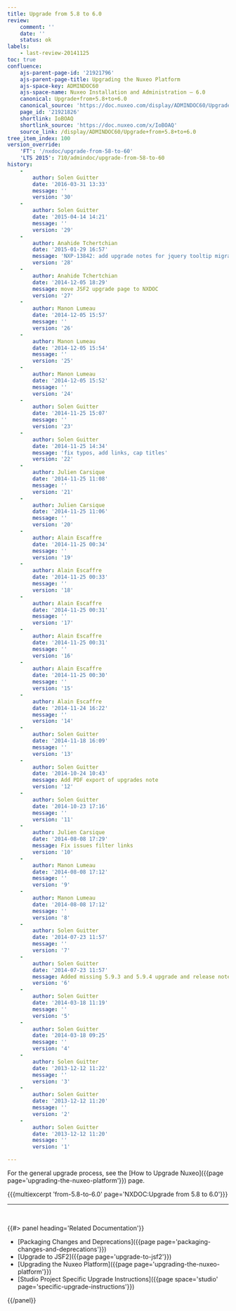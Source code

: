 ```yaml
---
title: Upgrade from 5.8 to 6.0
review:
    comment: ''
    date: ''
    status: ok
labels:
    - last-review-20141125
toc: true
confluence:
    ajs-parent-page-id: '21921796'
    ajs-parent-page-title: Upgrading the Nuxeo Platform
    ajs-space-key: ADMINDOC60
    ajs-space-name: Nuxeo Installation and Administration — 6.0
    canonical: Upgrade+from+5.8+to+6.0
    canonical_source: 'https://doc.nuxeo.com/display/ADMINDOC60/Upgrade+from+5.8+to+6.0'
    page_id: '21921826'
    shortlink: IoBOAQ
    shortlink_source: 'https://doc.nuxeo.com/x/IoBOAQ'
    source_link: /display/ADMINDOC60/Upgrade+from+5.8+to+6.0
tree_item_index: 100
version_override:
    'FT': '/nxdoc/upgrade-from-58-to-60'
    'LTS 2015': 710/admindoc/upgrade-from-58-to-60
history:
    -
        author: Solen Guitter
        date: '2016-03-31 13:33'
        message: ''
        version: '30'
    -
        author: Solen Guitter
        date: '2015-04-14 14:21'
        message: ''
        version: '29'
    -
        author: Anahide Tchertchian
        date: '2015-01-29 16:57'
        message: 'NXP-13842: add upgrade notes for jquery tooltip migration to tipsy'
        version: '28'
    -
        author: Anahide Tchertchian
        date: '2014-12-05 18:29'
        message: move JSF2 upgrade page to NXDOC
        version: '27'
    -
        author: Manon Lumeau
        date: '2014-12-05 15:57'
        message: ''
        version: '26'
    -
        author: Manon Lumeau
        date: '2014-12-05 15:54'
        message: ''
        version: '25'
    -
        author: Manon Lumeau
        date: '2014-12-05 15:52'
        message: ''
        version: '24'
    -
        author: Solen Guitter
        date: '2014-11-25 15:07'
        message: ''
        version: '23'
    -
        author: Solen Guitter
        date: '2014-11-25 14:34'
        message: 'fix typos, add links, cap titles'
        version: '22'
    -
        author: Julien Carsique
        date: '2014-11-25 11:08'
        message: ''
        version: '21'
    -
        author: Julien Carsique
        date: '2014-11-25 11:06'
        message: ''
        version: '20'
    -
        author: Alain Escaffre
        date: '2014-11-25 00:34'
        message: ''
        version: '19'
    -
        author: Alain Escaffre
        date: '2014-11-25 00:33'
        message: ''
        version: '18'
    -
        author: Alain Escaffre
        date: '2014-11-25 00:31'
        message: ''
        version: '17'
    -
        author: Alain Escaffre
        date: '2014-11-25 00:31'
        message: ''
        version: '16'
    -
        author: Alain Escaffre
        date: '2014-11-25 00:30'
        message: ''
        version: '15'
    -
        author: Alain Escaffre
        date: '2014-11-24 16:22'
        message: ''
        version: '14'
    -
        author: Solen Guitter
        date: '2014-11-18 16:09'
        message: ''
        version: '13'
    -
        author: Solen Guitter
        date: '2014-10-24 10:43'
        message: Add PDF export of upgrades note
        version: '12'
    -
        author: Solen Guitter
        date: '2014-10-23 17:16'
        message: ''
        version: '11'
    -
        author: Julien Carsique
        date: '2014-08-08 17:29'
        message: Fix issues filter links
        version: '10'
    -
        author: Manon Lumeau
        date: '2014-08-08 17:12'
        message: ''
        version: '9'
    -
        author: Manon Lumeau
        date: '2014-08-08 17:12'
        message: ''
        version: '8'
    -
        author: Solen Guitter
        date: '2014-07-23 11:57'
        message: ''
        version: '7'
    -
        author: Solen Guitter
        date: '2014-07-23 11:57'
        message: Added missing 5.9.3 and 5.9.4 upgrade and release notes
        version: '6'
    -
        author: Solen Guitter
        date: '2014-03-18 11:19'
        message: ''
        version: '5'
    -
        author: Solen Guitter
        date: '2014-03-18 09:25'
        message: ''
        version: '4'
    -
        author: Solen Guitter
        date: '2013-12-12 11:22'
        message: ''
        version: '3'
    -
        author: Solen Guitter
        date: '2013-12-12 11:20'
        message: ''
        version: '2'
    -
        author: Solen Guitter
        date: '2013-12-12 11:20'
        message: ''
        version: '1'

---
```

For the general upgrade process, see the [How to Upgrade Nuxeo]({{page page='upgrading-the-nuxeo-platform'}}) page.

{{{multiexcerpt 'from-5.8-to-6.0' page='NXDOC:Upgrade from 5.8 to 6.0'}}}

* * *

&nbsp;

<div class="row" data-equalizer data-equalize-on="medium"><div class="column medium-6">{{#> panel heading='Related Documentation'}}

*   [Packaging Changes and Deprecations]({{page page='packaging-changes-and-deprecations'}})
*   [Upgrade to JSF2]({{page page='upgrade-to-jsf2'}})
*   [Upgrading the Nuxeo Platform]({{page page='upgrading-the-nuxeo-platform'}})
*   [Studio Project Specific Upgrade Instructions]({{page space='studio' page='specific-upgrade-instructions'}})

{{/panel}}</div><div class="column medium-6">

&nbsp;

</div></div>
